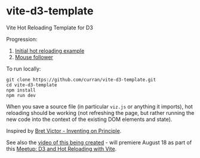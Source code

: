 # vite-d3-template
Vite Hot Reloading Template for D3

Progression:
 1. [Initial hot reloading example](https://github.com/curran/vite-d3-template/pull/1)
 2. [Mouse follower](https://github.com/curran/vite-d3-template/pull/3)

To run locally:

```
git clone https://github.com/curran/vite-d3-template.git
cd vite-d3-template
npm install
npm run dev
```

When you save a source file (in particular `viz.js` or anything it imports), hot reloading should be working (not refreshing the page, but rather running the new code into the context of the existing DOM elements and state).

Inspired by [Bret Victor - Inventing on Principle](https://www.youtube.com/watch?v=PUv66718DII).

See also the [video of this being created](https://www.youtube.com/watch?v=jqOQy4BEnqU) - will premiere August 18 as part of this [Meetup: D3 and Hot Reloading with Vite](https://www.meetup.com/d3-online/events/295248035/).
